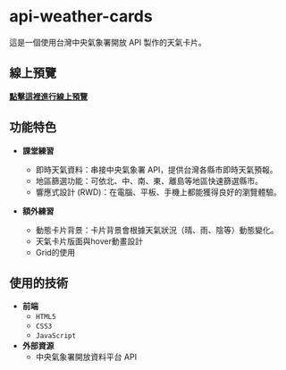 # api-weather-cards

這是一個使用台灣中央氣象署開放 API 製作的天氣卡片。

## 線上預覽
**[點擊這裡進行線上預覽](https://peh-sim-ju.github.io/api-weather-cards/)**

## 功能特色

* **課堂練習**
   * 即時天氣資料：串接中央氣象署 API，提供台灣各縣市即時天氣預報。
   * 地區篩選功能：可依北、中、南、東、離島等地區快速篩選縣市。
   * 響應式設計 (RWD)：在電腦、平板、手機上都能獲得良好的瀏覽體驗。

* **額外練習**
   * 動態卡片背景：卡片背景會根據天氣狀況（晴、雨、陰等）動態變化。
   * 天氣卡片版面與hover動畫設計
   * Grid的使用

## 使用的技術
* **前端**
    * `HTML5`
    * `CSS3`
    * `JavaScript`
* **外部資源**
    * 中央氣象署開放資料平台 API
